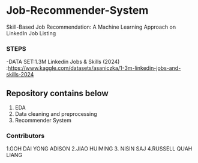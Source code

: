 # Job-Recommender-System
Skill-Based Job Recommendation: A Machine Learning Approach on LinkedIn Job Listing 
### STEPS
-DATA SET:1.3M Linkedin Jobs & Skills (2024) :https://www.kaggle.com/datasets/asaniczka/1-3m-linkedin-jobs-and-skills-2024
 
Repository contains below 
----------------------
1. EDA
2. Data cleaning and preprocessing
3. Recommender System


### Contributors
1.GOH DAI YONG ADISON 
2.JIAO HUIMING
3. NISIN SAJ
4.RUSSELL QUAH LIANG 

